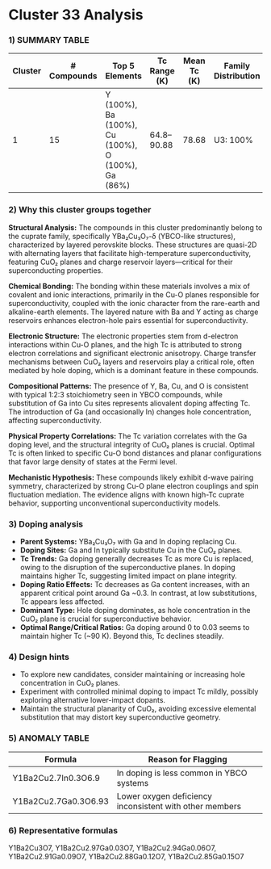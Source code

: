 # Cluster 33 Analysis


### 1) SUMMARY TABLE

| Cluster | # Compounds | Top 5 Elements                 | Tc Range (K) | Mean Tc (K) | Family Distribution | Notes                                                       |
|---------|-------------|--------------------------------|--------------|-------------|---------------------|-------------------------------------------------------------|
| 1       | 15          | Y (100%), Ba (100%), Cu (100%), O (100%), Ga (86%) | 64.8–90.88  | 78.68       | U3: 100%            | Mainly hole-doped cuprates; similar YBCO superconductors    |

### 2) Why this cluster groups together

**Structural Analysis:** The compounds in this cluster predominantly belong to the cuprate family, specifically YBa₂Cu₃O₇-δ (YBCO-like structures), characterized by layered perovskite blocks. These structures are quasi-2D with alternating layers that facilitate high-temperature superconductivity, featuring CuO₂ planes and charge reservoir layers—critical for their superconducting properties.

**Chemical Bonding:** The bonding within these materials involves a mix of covalent and ionic interactions, primarily in the Cu-O planes responsible for superconductivity, coupled with the ionic character from the rare-earth and alkaline-earth elements. The layered nature with Ba and Y acting as charge reservoirs enhances electron-hole pairs essential for superconductivity.

**Electronic Structure:** The electronic properties stem from d-electron interactions within Cu-O planes, and the high Tc is attributed to strong electron correlations and significant electronic anisotropy. Charge transfer mechanisms between CuO₂ layers and reservoirs play a critical role, often mediated by hole doping, which is a dominant feature in these compounds.

**Compositional Patterns:** The presence of Y, Ba, Cu, and O is consistent with typical 1:2:3 stoichiometry seen in YBCO compounds, while substitution of Ga into Cu sites represents aliovalent doping affecting Tc. The introduction of Ga (and occasionally In) changes hole concentration, affecting superconductivity.

**Physical Property Correlations:** The Tc variation correlates with the Ga doping level, and the structural integrity of CuO₂ planes is crucial. Optimal Tc is often linked to specific Cu-O bond distances and planar configurations that favor large density of states at the Fermi level.

**Mechanistic Hypothesis:** These compounds likely exhibit d-wave pairing symmetry, characterized by strong Cu-O plane electron couplings and spin fluctuation mediation. The evidence aligns with known high-Tc cuprate behavior, supporting unconventional superconductivity models.

### 3) Doping analysis

- **Parent Systems:** YBa₂Cu₃O₇ with Ga and In doping replacing Cu.
- **Doping Sites:** Ga and In typically substitute Cu in the CuO₂ planes.
- **Tc Trends:** Ga doping generally decreases Tc as more Cu is replaced, owing to the disruption of the superconductive planes. In doping maintains higher Tc, suggesting limited impact on plane integrity.
- **Doping Ratio Effects:** Tc decreases as Ga content increases, with an apparent critical point around Ga ~0.3. In contrast, at low substitutions, Tc appears less affected.
- **Dominant Type:** Hole doping dominates, as hole concentration in the CuO₂ plane is crucial for superconductive behavior.
- **Optimal Range/Critical Ratios:** Ga doping around 0 to 0.03 seems to maintain higher Tc (~90 K). Beyond this, Tc declines steadily.

### 4) Design hints

- To explore new candidates, consider maintaining or increasing hole concentration in CuO₂ planes.
- Experiment with controlled minimal doping to impact Tc mildly, possibly exploring alternative lower-impact dopants.
- Maintain the structural planarity of CuO₂, avoiding excessive elemental substitution that may distort key superconductive geometry.

### 5) ANOMALY TABLE

| Formula               | Reason for Flagging                          |
|-----------------------|----------------------------------------------|
| Y1Ba2Cu2.7In0.3O6.9   | In doping is less common in YBCO systems     |
| Y1Ba2Cu2.7Ga0.3O6.93  | Lower oxygen deficiency inconsistent with other members |

### 6) Representative formulas

Y1Ba2Cu3O7, Y1Ba2Cu2.97Ga0.03O7, Y1Ba2Cu2.94Ga0.06O7, Y1Ba2Cu2.91Ga0.09O7, Y1Ba2Cu2.88Ga0.12O7, Y1Ba2Cu2.85Ga0.15O7